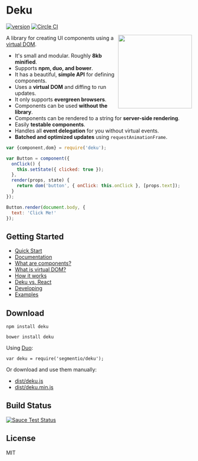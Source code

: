 # Deku

[![version](https://img.shields.io/npm/v/deku.svg?style=flat-square)](https://www.npmjs.com/package/deku)
[![Circle CI](https://img.shields.io/circleci/project/BrightFlair/PHP.Gt.svg?style=flat-square)](https://circleci.com/gh/segmentio/deku)

<img  width="200" align="right" src="https://i.cloudup.com/fDqKHg1ude.png" />

A library for creating UI components using a [virtual DOM](https://github.com/segmentio/deku/blob/master/docs/virtual-dom.md).

* It's small and modular. Roughly **8kb minified**. 
* Supports **npm, duo, and bower**.
* It has a beautiful, **simple API** for defining components.
* Uses a **virtual DOM** and diffing to run updates.
* It only supports **evergreen browsers**.
* Components can be used **without the library**.
* Components can be rendered to a string for **server-side rendering**.
* Easily **testable components**.
* Handles all **event delegation** for you without virtual events.
* **Batched and optimized updates** using `requestAnimationFrame`.

```js
var {component,dom} = require('deku');

var Button = component({
  onClick() {
    this.setState({ clicked: true });
  },
  render(props, state) {
    return dom('button', { onClick: this.onClick }, [props.text]);
  }
});

Button.render(document.body, {
  text: 'Click Me!'
});
```

## Getting Started

* [Quick Start](https://github.com/segmentio/deku/tree/master/docs/quick-start.md)
* [Documentation](https://github.com/segmentio/deku/tree/master/docs)
* [What are components?](https://github.com/segmentio/deku/blob/master/docs/components.md)
* [What is virtual DOM?](https://github.com/segmentio/deku/blob/master/docs/virtual-dom.md)
* [How it works](https://github.com/segmentio/deku/blob/master/docs/how-it-works.md)
* [Deku vs. React](https://github.com/segmentio/deku/blob/master/docs/react.md)
* [Developing](https://github.com/segmentio/deku/tree/master/docs/dev.md)
* [Examples](https://github.com/segmentio/deku/tree/master/examples)

## Download

```
npm install deku
```
```
bower install deku
```

Using [Duo](https://github.com/duojs/duo): 

```
var deku = require('segmentio/deku');
```

Or download and use them manually:

* [dist/deku.js](https://raw.githubusercontent.com/segmentio/deku/master/dist/deku.js)
* [dist/deku.min.js](https://raw.githubusercontent.com/segmentio/deku/master/dist/deku.min.js)

## Build Status

[![Sauce Test Status](https://saucelabs.com/browser-matrix/deku.svg)](https://saucelabs.com/u/deku)

## License

MIT